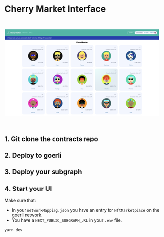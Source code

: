 # Cherry Market Interface

<br/>
<p align="center">
<img src="./image/gogo.png" width="500" alt="Hardhat NextJS Marketplace">
</a>
</p>
<br/>

## 1. Git clone the contracts repo

## 2. Deploy to goerli 


## 3. Deploy your subgraph


## 4. Start your UI

Make sure that:
- In your `networkMapping.json` you have an entry for `NftMarketplace` on the goerli network. 
- You have a `NEXT_PUBLIC_SUBGRAPH_URL` in your `.env` file. 
```
yarn dev
```

